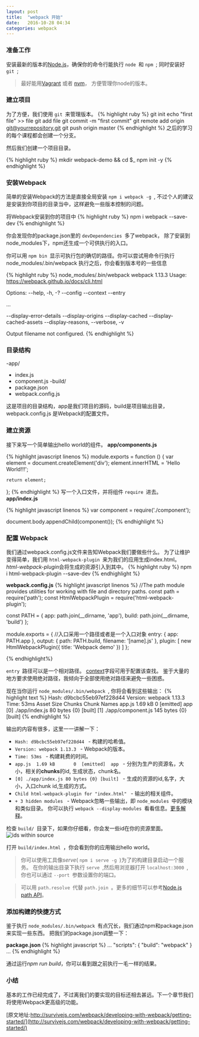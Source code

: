 ```yaml
---
layout: post
title:  "webpack 开始"
date:   2016-10-28 04:34
categories: webpack
---
```


### 准备工作
安装最新的版本的[Node.js](http://nodejs.org/)，确保你的命令行能执行 `node `和 `npm `;
同时安装好 `git `;

> 最好能用[Vagrant](https://www.vagrantup.com/) 或者 [nvm](https://www.npmjs.com/package/nvm)， 方便管理你node的版本。
 
### 建立项目
为了方便，我们使用 `git `来管理版本。
{% highlight ruby %}
git init
echo "first file" >> file
git add file
git commit -m "first commit"
git remote add origin git@yourrepository.git
git push origin master
{% endhighlight %}
之后的学习的每个课程都会创建一个分支。

然后我们创建一个项目目录。

{% highlight ruby %}
mkdir webpack-demo && cd $_
npm init -y
{% endhighlight %}


### 安装Webpack
简单的安装Webpack的方法是直接全局安装 `npm i webpack -g `,
不过个人的建议是安装到你项目的目录当中，这样避免一些版本控制的问题。

将Webpack安装到你的项目中
{% highlight ruby %}
npm i webpack --save-dev
{% endhighlight %}

你会发现你的package.json里的 `devDependencies `多了webpack，
除了安装到node_modules下，npm还生成一个可供执行的入口。

你可以用 `npm bin `显示可执行包的确切的路径。你可以尝试用命令行执行node_modules/.bin/webpack
执行之后，你会看到版本号的一些信息

{% highlight ruby %}
node_modules/.bin/webpack
webpack 1.13.3
Usage: https://webpack.github.io/docs/cli.html

Options:
  --help, -h, -?
  --config
  --context
  --entry
  
  ...
  
  --display-error-details
    --display-origins
    --display-cached
    --display-cached-assets
    --display-reasons, --verbose, -v
  
  Output filename not configured.
{% endhighlight %}

### 目录结构
-app/ 
  - index.js
  - component.js
-build/  
- package.json
- webpack.config.js

这是项目的目录结构，app是我们项目的源码，build是项目输出目录，webpack.config.js
是Webpack的配置文件。

### 建立资源
接下来写一个简单输出hello world的组件。
**app/components.js**

{% highlight javascript linenos %}
module.exports = function () {
    var element = document.createElement('div');
    element.innerHTML = 'Hello World!!!';

    return element;
};
{% endhighlight %}
写一个入口文件，并将组件 `require `进去。
**app/index.js**

{% highlight javascript linenos %}
var component = require('./component');

document.body.appendChild(component());
{% endhighlight %}

### 配置 Webpack
我们通过webpack.config.js文件来告知Webpack我们要做些什么。
为了让维护变得简单，我们用 `html-webpack-plugin `来为我们的应用生成index.html。
*html-webpack-plugin*会将生成的资源引入到其中。
{% highlight ruby %}
npm i html-webpack-plugin --save-dev
{% endhighlight %}

**webpack.config.js**
{% highlight javascript linenos %}
//The path module provides utilities for working with file and directory paths.
const path = require('path');
const HtmlWebpackPlugin = require('html-webpack-plugin');

const PATH = {
    app: path.join(__dirname, 'app'),
    build: path.join(__dirname, 'build')
};

module.exports = {
    //入口采用一个路径或者是一个入口对象
    entry: {
        app: PATH.app
    },
    output: {
        path: PATH.build,
        filename: '[name].js'
    },
    plugin: [
        new HtmlWebpackPlugin({
            title: 'Webpack demo'
        })
    ]
};

{% endhighlight%}

 `entry `路径可以是一个相对路径。
[context](https://webpack.github.io/docs/configuration.html#context)字段可用于配置该查找。
鉴于大量的地方要求使用绝对路径，我倾向于全部使用绝对路径来避免一些困惑。

现在当你运行 `node_modules/.bin/webpack `, 你将会看到这些输出：
{% highlight text %}
Hash: d9bcbc55eb97ef228d44
Version: webpack 1.13.3
Time: 53ms
 Asset     Size  Chunks             Chunk Names
app.js  1.69 kB       0  [emitted]  app
   [0] ./app/index.js 80 bytes {0} [built]
   [1] ./app/component.js 145 bytes {0} [built]
{% endhighlight %}

输出的内容有很多，这里一一讲解一下：   
-  `Hash: d9bcbc55eb97ef228d44 ` - 构建的哈希值。    
-  `Version: webpack 1.13.3 ` - Webpack的版本。  
-  `Time: 53ms ` - 构建耗费的时间。  
-  `app.js  1.69 kB       0  [emitted]  app ` - 分别为生产的资源名，大小，相关的**chunks**的id,
生成状态，chunk名。  
-  `[0] ./app/index.js 80 bytes {0} [built] ` - 生成的资源的id,名字，大小，入口chunk id,生成的方式。   
-  `Child html-webpack-plugin for "index.html" ` - 输出的相关组件。   
-  `+ 3 hidden modules ` - Webpack忽略一些输出，即 `node_modules `中的模块和类似目录。
你可以执行 `webpack --display-modules `看看信息。[更多解释](https://stackoverflow.com/questions/28858176/what-does-webpack-mean-by-xx-hidden-modules)。   

检查 `build/ `目录下，如果你仔细看，你会发一些id在你的资源里面。
![ids within source](/webpack/images/A8E62B5F-5274-4F80-88DA-EF0FA7824F4A.png)

打开 `build/index.html `，你会看到你的应用输出hello world。

> 你可以使用工具像*serve*( `npm i serve -g `)为了的构建目录启动一个服务。
在你的输出目录下执行 `serve `,然后用浏览器打开 `localhost:3000 `,你也可以通过 `--port `参数设置你的端口。

> 可以用 `path.resolve `代替 `path.join `。更多的细节可以参考[Node.js path API](https://nodejs.org/api/path.html)。

### 添加构建的快捷方式
鉴于执行 `node_modules/.bin/webpack `有点冗长，我们通过npm和package.json来实现一些东西。
把我们的package.json调整一下：

**package.json**
{% highlight javascript %}
...
"scripts": {
    "build": "webpack"
}
...
{% endhighlight %}

通过运行*npm run build*，你可以看到跟之前执行一毛一样的结果。

### 小结
基本的工作已经完成了，不过离我们的要实现的目标还相去甚远。下一个章节我们将使用Webpack更高级的功能。

[原文地址:http://survivejs.com/webpack/developing-with-webpack/getting-started/](http://survivejs.com/webpack/developing-with-webpack/getting-started/)